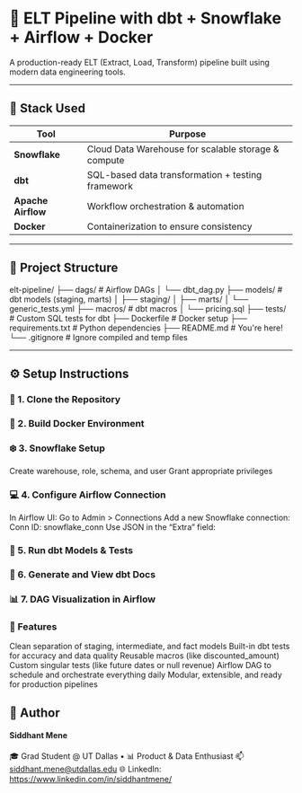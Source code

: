 # 🚀 ELT Pipeline with dbt + Snowflake + Airflow + Docker

A production-ready ELT (Extract, Load, Transform) pipeline built using modern data engineering tools.

---

## 🧰 Stack Used

| Tool         | Purpose                                             |
|--------------|-----------------------------------------------------|
| **Snowflake**| Cloud Data Warehouse for scalable storage & compute |
| **dbt**      | SQL-based data transformation + testing framework   |
| **Apache Airflow** | Workflow orchestration & automation         |
| **Docker**   | Containerization to ensure consistency              |

---

## 📁 Project Structure

elt-pipeline/ ├── dags/ # Airflow DAGs │ └── dbt_dag.py ├── models/ # dbt models (staging, marts) │ ├── staging/ │ ├── marts/ │ └── generic_tests.yml ├── macros/ # dbt macros │ └── pricing.sql ├── tests/ # Custom SQL tests for dbt ├── Dockerfile # Docker setup ├── requirements.txt # Python dependencies ├── README.md # You're here! └── .gitignore # Ignore compiled and temp files


---

## ⚙️ Setup Instructions

### 🧱 1. Clone the Repository
### 🐳 2. Build Docker Environment
### ❄️ 3. Snowflake Setup
Create warehouse, role, schema, and user
Grant appropriate privileges
### 💻 4. Configure Airflow Connection
In Airflow UI:
Go to Admin > Connections
Add a new Snowflake connection:
Conn ID: snowflake_conn
Use JSON in the “Extra” field:
### 🧪 5. Run dbt Models & Tests
### 📄 6. Generate and View dbt Docs
### 📊 7. DAG Visualization in Airflow
### 🧠 Features
Clean separation of staging, intermediate, and fact models
Built-in dbt tests for accuracy and data quality
Reusable macros (like discounted_amount)
Custom singular tests (like future dates or null revenue)
Airflow DAG to schedule and orchestrate everything daily
Modular, extensible, and ready for production pipelines

## 👋 Author
#### Siddhant Mene
🎓 Grad Student @ UT Dallas • 📊 Product & Data Enthusiast
📫 siddhant.mene@utdallas.edu
🌐 LinkedIn: https://www.linkedin.com/in/siddhantmene/

